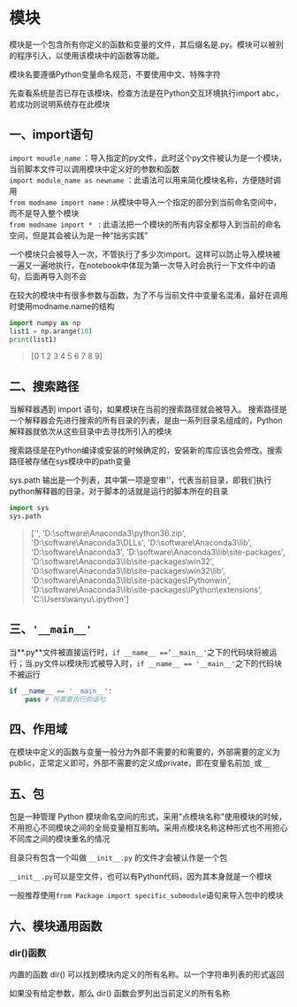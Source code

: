 # 模块
模块是一个包含所有你定义的函数和变量的文件，其后缀名是.py。模块可以被别的程序引入，以使用该模块中的函数等功能。

模块名要遵循Python变量命名规范，不要使用中文、特殊字符

先查看系统是否已存在该模块，检查方法是在Python交互环境执行import abc，若成功则说明系统存在此模块

## 一、import语句
`import moudle_name`  ：导入指定的py文件，此时这个py文件被认为是一个模块，当前脚本文件可以调用模块中定义好的参数和函数   
`import module_name as newname`  ：此语法可以用来简化模块名称，方便随时调用   
`from modname import name`  : 从模块中导入一个指定的部分到当前命名空间中，而不是导入整个模块  
`from modname import * `  : 此语法把一个模块的所有内容全都导入到当前的命名空间，但是其会被认为是一种“拙劣实践”   

一个模块只会被导入一次，不管执行了多少次import。这样可以防止导入模块被一遍又一遍地执行，在notebook中体现为第一次导入时会执行一下文件中的语句，后面再导入则不会  

在较大的模块中有很多参数与函数，为了不与当前文件中变量名混淆，最好在调用时使用modname.name的结构  


```python
import numpy as np
list1 = np.arange(10)
print(list1)
```

> [0 1 2 3 4 5 6 7 8 9]


## 二、搜索路径
当解释器遇到 import 语句，如果模块在当前的搜索路径就会被导入。 搜索路径是一个解释器会先进行搜索的所有目录的列表，是由一系列目录名组成的，Python解释器就依次从这些目录中去寻找所引入的模块  

搜索路径是在Python编译或安装的时候确定的，安装新的库应该也会修改。搜索路径被存储在sys模块中的path变量  

sys.path 输出是一个列表，其中第一项是空串''，代表当前目录，即我们执行python解释器的目录，对于脚本的话就是运行的脚本所在的目录


```python
import sys
sys.path
```

>['',
> 'D:\\software\\Anaconda3\\python36.zip',
> 'D:\\software\\Anaconda3\\DLLs',
> 'D:\\software\\Anaconda3\\lib',
> 'D:\\software\\Anaconda3',
> 'D:\\software\\Anaconda3\\lib\\site-packages',
> 'D:\\software\\Anaconda3\\lib\\site-packages\\win32',
> 'D:\\software\\Anaconda3\\lib\\site-packages\\win32\\lib',
> 'D:\\software\\Anaconda3\\lib\\site-packages\\Pythonwin',
> 'D:\\software\\Anaconda3\\lib\\site-packages\\IPython\\extensions',
> 'C:\\Users\\wanyu\\.ipython']



## 三、``'__main__'``

当**.py**文件被直接运行时，`if __name__ ==’__main__'`之下的代码块将被运行；当.py文件以模块形式被导入时，`if __name__ == '__main__'`之下的代码块不被运行


```python
if __name__ == '__main__':
    pass # 所需要执行的语句
```

## 四、作用域
在模块中定义的函数与变量一般分为外部不需要的和需要的，外部需要的定义为public，正常定义即可，外部不需要的定义成private，即在变量名前加`_`或`__`

## 五、包
包是一种管理 Python 模块命名空间的形式，采用"点模块名称"使用模块的时候，不用担心不同模块之间的全局变量相互影响。采用点模块名称这种形式也不用担心不同库之间的模块重名的情况

目录只有包含一个叫做 ``__init__.py`` 的文件才会被认作是一个包

``__init__.py``可以是空文件，也可以有Python代码，因为其本身就是一个模块

一般推荐使用`from Package import specific_submodule`语句来导入包中的模块

## 六、模块通用函数
### dir()函数
内置的函数 dir() 可以找到模块内定义的所有名称。以一个字符串列表的形式返回  

如果没有给定参数，那么 dir() 函数会罗列出当前定义的所有名称

